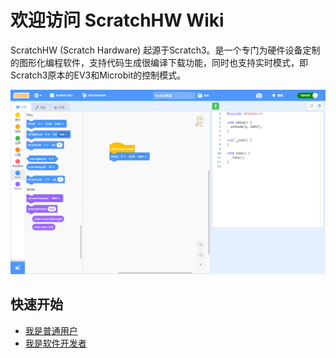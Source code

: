 # 欢迎访问 ScratchHW Wiki

ScratchHW (Scratch Hardware) 起源于Scratch3。是一个专门为硬件设备定制的图形化编程软件，支持代码生成很编译下载功能，同时也支持实时模式，即Scratch3原本的EV3和Microbit的控制模式。

![ScratchHW](./asset/ScratchHW.png)

## 快速开始

- [我是普通用户](i-am-normal-user.md)
- [我是软件开发者](i-am-software-developer.md)

